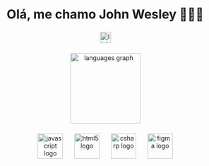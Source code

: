 <h1 align="center">Olá, me chamo John Wesley 👨🏻‍💻</h1>

###

<div align="center">
  <a href="https://www.linkedin.com/in/jowess/" target="_blank">
    <img src="https://img.shields.io/static/v1?message=LinkedIn&logo=linkedin&label=&color=0077B5&logoColor=white&labelColor=&style=for-the-badge" height="25" alt="linkedin logo"  />
  </a>
</div>

###

<div align="center">
  <img src="https://github-readme-stats.vercel.app/api/top-langs?username=jowess&locale=pt-br&hide_title=true&layout=compact&card_width=320&langs_count=12&theme=dark&hide_border=true&order=2" height="159" alt="languages graph"  />
</div>

###

<div align="center">
  <img src="https://cdn.jsdelivr.net/gh/devicons/devicon/icons/javascript/javascript-original.svg" height="57" alt="javascript logo"  />
  <img width="18" />
  <img src="https://cdn.jsdelivr.net/gh/devicons/devicon/icons/html5/html5-plain.svg" height="57" alt="html5 logo"  />
  <img width="18" />
  <img src="https://cdn.jsdelivr.net/gh/devicons/devicon/icons/csharp/csharp-plain.svg" height="57" alt="csharp logo"  />
  <img width="18" />
  <img src="https://cdn.jsdelivr.net/gh/devicons/devicon/icons/figma/figma-original.svg" height="57" alt="figma logo"  />
</div>

###
